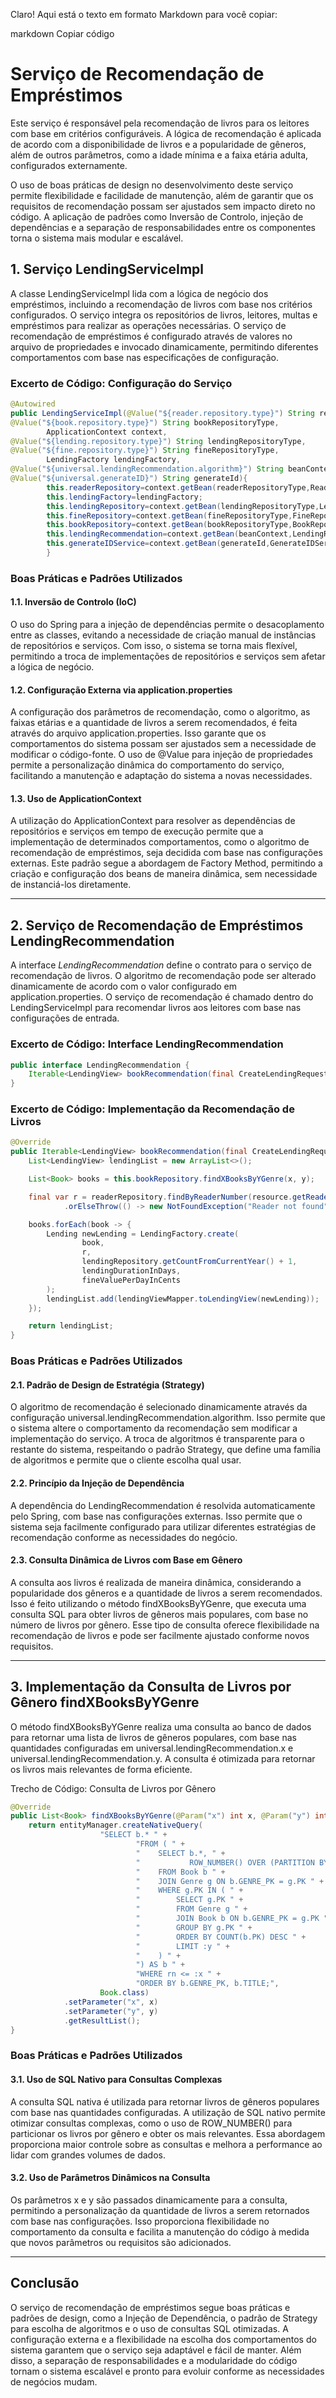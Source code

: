 Claro! Aqui está o texto em formato Markdown para você copiar:

markdown
Copiar código

# Serviço de Recomendação de Empréstimos

Este serviço é responsável pela recomendação de livros para os leitores com base em critérios configuráveis. A lógica de
recomendação é aplicada de acordo com a disponibilidade de livros e a popularidade de gêneros, além de outros
parâmetros, como a idade mínima e a faixa etária adulta, configurados externamente.

O uso de boas práticas de design no desenvolvimento deste serviço permite flexibilidade e facilidade de manutenção, além
de garantir que os requisitos de recomendação possam ser ajustados sem impacto direto no código. A aplicação de padrões
como Inversão de Controlo, injeção de dependências e a separação de responsabilidades entre os componentes torna o
sistema mais modular e escalável.

## 1. Serviço LendingServiceImpl

A classe LendingServiceImpl lida com a lógica de negócio dos empréstimos, incluindo a recomendação de livros com base
nos critérios configurados. O serviço integra os repositórios de livros, leitores, multas e empréstimos para realizar as
operações necessárias. O serviço de recomendação de empréstimos é configurado através de valores no arquivo de
propriedades e invocado dinamicamente, permitindo diferentes comportamentos com base nas especificações de configuração.

### Excerto de Código: Configuração do Serviço

```java
@Autowired
public LendingServiceImpl(@Value("${reader.repository.type}") String readerRepositoryType,
@Value("${book.repository.type}") String bookRepositoryType,
        ApplicationContext context,
@Value("${lending.repository.type}") String lendingRepositoryType,
@Value("${fine.repository.type}") String fineRepositoryType,
        LendingFactory lendingFactory,
@Value("${universal.lendingRecommendation.algorithm}") String beanContext,
@Value("${universal.generateID}") String generateId){
        this.readerRepository=context.getBean(readerRepositoryType,ReaderRepository.class);
        this.lendingFactory=lendingFactory;
        this.lendingRepository=context.getBean(lendingRepositoryType,LendingRepository.class);
        this.fineRepository=context.getBean(fineRepositoryType,FineRepository.class);
        this.bookRepository=context.getBean(bookRepositoryType,BookRepository.class);
        this.lendingRecommendation=context.getBean(beanContext,LendingRecommendation.class);
        this.generateIDService=context.getBean(generateId,GenerateIDService.class);
        }
```

### Boas Práticas e Padrões Utilizados

#### 1.1. Inversão de Controlo (IoC)

O uso do Spring para a injeção de dependências permite o desacoplamento entre as classes, evitando a necessidade de
criação manual de instâncias de repositórios e serviços. Com isso, o sistema se torna mais flexível, permitindo a troca
de implementações de repositórios e serviços sem afetar a lógica de negócio.

#### 1.2. Configuração Externa via application.properties

A configuração dos parâmetros de recomendação, como o algoritmo, as faixas etárias e a quantidade de livros a serem
recomendados, é feita através do arquivo application.properties. Isso garante que os comportamentos do sistema possam
ser ajustados sem a necessidade de modificar o código-fonte. O uso de @Value para injeção de propriedades permite a
personalização dinâmica do comportamento do serviço, facilitando a manutenção e adaptação do sistema a novas
necessidades.

#### 1.3. Uso de ApplicationContext

A utilização do ApplicationContext para resolver as dependências de repositórios e serviços em tempo de execução permite
que a implementação de determinados comportamentos, como o algoritmo de recomendação de empréstimos, seja decidida com
base nas configurações externas. Este padrão segue a abordagem de Factory Method, permitindo a criação e configuração
dos beans de maneira dinâmica, sem necessidade de instanciá-los diretamente.

---

## 2. Serviço de Recomendação de Empréstimos LendingRecommendation

A interface _LendingRecommendation_ define o contrato para o serviço de recomendação de livros. O algoritmo de
recomendação pode ser alterado dinamicamente de acordo com o valor configurado em application.properties. O serviço de
recomendação é chamado dentro do LendingServiceImpl para recomendar livros aos leitores com base nas configurações de
entrada.

### Excerto de Código: Interface LendingRecommendation

```java
public interface LendingRecommendation {
    Iterable<LendingView> bookRecommendation(final CreateLendingRequest resource);
}
```

### Excerto de Código: Implementação da Recomendação de Livros

```java
@Override
public Iterable<LendingView> bookRecommendation(final CreateLendingRequest resource) {
    List<LendingView> lendingList = new ArrayList<>();

    List<Book> books = this.bookRepository.findXBooksByYGenre(x, y);

    final var r = readerRepository.findByReaderNumber(resource.getReaderNumber())
            .orElseThrow(() -> new NotFoundException("Reader not found"));

    books.forEach(book -> {
        Lending newLending = LendingFactory.create(
                book,
                r,
                lendingRepository.getCountFromCurrentYear() + 1,
                lendingDurationInDays,
                fineValuePerDayInCents
        );
        lendingList.add(lendingViewMapper.toLendingView(newLending));
    });

    return lendingList;
}
```

### Boas Práticas e Padrões Utilizados

#### 2.1. Padrão de Design de Estratégia (Strategy)
O algoritmo de recomendação é selecionado dinamicamente através da configuração universal.lendingRecommendation.algorithm. Isso permite que o sistema altere o comportamento da recomendação sem modificar a implementação do serviço. A troca de algoritmos é transparente para o restante do sistema, respeitando o padrão Strategy, que define uma família de algoritmos e permite que o cliente escolha qual usar.

#### 2.2. Princípio da Injeção de Dependência
A dependência do LendingRecommendation é resolvida automaticamente pelo Spring, com base nas configurações externas. Isso permite que o sistema seja facilmente configurado para utilizar diferentes estratégias de recomendação conforme as necessidades do negócio.

#### 2.3. Consulta Dinâmica de Livros com Base em Gênero
A consulta aos livros é realizada de maneira dinâmica, considerando a popularidade dos gêneros e a quantidade de livros a serem recomendados. Isso é feito utilizando o método findXBooksByYGenre, que executa uma consulta SQL para obter livros de gêneros mais populares, com base no número de livros por gênero. Esse tipo de consulta oferece flexibilidade na recomendação de livros e pode ser facilmente ajustado conforme novos requisitos.

---

## 3. Implementação da Consulta de Livros por Gênero findXBooksByYGenre
   O método findXBooksByYGenre realiza uma consulta ao banco de dados para retornar uma lista de livros de gêneros populares, com base nas quantidades configuradas em universal.lendingRecommendation.x e universal.lendingRecommendation.y. A consulta é otimizada para retornar os livros mais relevantes de forma eficiente.

Trecho de Código: Consulta de Livros por Gênero

```java
@Override
public List<Book> findXBooksByYGenre(@Param("x") int x, @Param("y") int y) {
    return entityManager.createNativeQuery(
                    "SELECT b.* " +
                            "FROM ( " +
                            "    SELECT b.*, " +
                            "           ROW_NUMBER() OVER (PARTITION BY b.GENRE_PK ORDER BY b.TITLE) AS rn " +
                            "    FROM Book b " +
                            "    JOIN Genre g ON b.GENRE_PK = g.PK " +
                            "    WHERE g.PK IN ( " +
                            "        SELECT g.PK " +
                            "        FROM Genre g " +
                            "        JOIN Book b ON b.GENRE_PK = g.PK " +
                            "        GROUP BY g.PK " +
                            "        ORDER BY COUNT(b.PK) DESC " +
                            "        LIMIT :y " +
                            "    ) " +
                            ") AS b " +
                            "WHERE rn <= :x " +
                            "ORDER BY b.GENRE_PK, b.TITLE;",
                    Book.class)
            .setParameter("x", x)
            .setParameter("y", y)
            .getResultList();
}
```

### Boas Práticas e Padrões Utilizados

#### 3.1. Uso de SQL Nativo para Consultas Complexas
A consulta SQL nativa é utilizada para retornar livros de gêneros populares com base nas quantidades configuradas. A utilização de SQL nativo permite otimizar consultas complexas, como o uso de ROW_NUMBER() para particionar os livros por gênero e obter os mais relevantes. Essa abordagem proporciona maior controle sobre as consultas e melhora a performance ao lidar com grandes volumes de dados.

#### 3.2. Uso de Parâmetros Dinâmicos na Consulta
Os parâmetros x e y são passados dinamicamente para a consulta, permitindo a personalização da quantidade de livros a serem retornados com base nas configurações. Isso proporciona flexibilidade no comportamento da consulta e facilita a manutenção do código à medida que novos parâmetros ou requisitos são adicionados.

---

## Conclusão
O serviço de recomendação de empréstimos segue boas práticas e padrões de design, como a Injeção de Dependência, o padrão de Strategy para escolha de algoritmos e o uso de consultas SQL otimizadas. A configuração externa e a flexibilidade na escolha dos comportamentos do sistema garantem que o serviço seja adaptável e fácil de manter. Além disso, a separação de responsabilidades e a modularidade do código tornam o sistema escalável e pronto para evoluir conforme as necessidades de negócios mudam.


